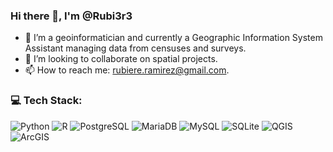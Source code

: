 ###  Hi there 👋, I'm @Rubi3r3
- 🔭 I’m a geoinformatician and currently a Geographic Information System Assistant managing data from censuses and surveys.
- 👯 I’m looking to collaborate on spatial projects.
- 📫 How to reach me: rubiere.ramirez@gmail.com.

### 💻 Tech Stack:
![Python](https://img.shields.io/badge/python-3670A0?style=for-the-badge&logo=python&logoColor=ffdd54) ![R](https://img.shields.io/badge/r-3670A0?style=for-the-badge&logo=r&logoColor=white) ![PostgreSQL](https://img.shields.io/badge/postgresQL-%23316192.svg?style=for-the-badge&logo=postgresql&logoColor=white) ![MariaDB](https://img.shields.io/badge/mariadb-192C5F?style=for-the-badge&logo=mariadb&logoColor=C1775A) ![MySQL](https://img.shields.io/badge/mysql-DC7013?style=for-the-badge&logo=mysql&logoColor=044568) ![SQLite](https://img.shields.io/badge/sqlite-72C1EA?style=for-the-badge&logo=sqlite&logoColor=003B57) ![QGIS](https://img.shields.io/badge/qgis-90B023?style=for-the-badge&logo=qgis&logoColor=F2EB65) ![ArcGIS](https://img.shields.io/badge/arcgis-006FDE?style=for-the-badge&logo=arcgis&logoColor=FFFFFF)
 
 <!--![Figma](https://img.shields.io/badge/figma-%23F24E1E.svg?style=for-the-badge&logo=figma&logoColor=white) -->

<!--
**Rubi3r3/Rubi3r3** is a ✨ _special_ ✨ repository because its `README.md` (this file) appears on your GitHub profile.

Here are some ideas to get you started:

- 🔭 I’m currently working on ...
- 🌱 I’m currently learning ...
- 👯 I’m looking to collaborate on ...
- 🤔 I’m looking for help with ...
- 💬 Ask me about ...
- 📫 How to reach me: ...
- 😄 Pronouns: ...
- ⚡ Fun fact: ...
-->

